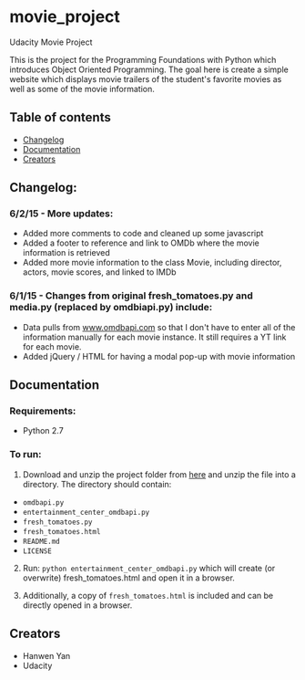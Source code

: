 # movie_project
Udacity Movie Project

This is the project for the Programming Foundations with Python which introduces Object Oriented Programming. The goal here is create a simple website which displays movie trailers of the student's favorite movies as well as some of the movie information.

## Table of contents

- [Changelog](#changelog)
- [Documentation](#documentation)
- [Creators](#creators)

## Changelog:

### 6/2/15 - More updates:
* Added more comments to code and cleaned up some javascript
* Added a footer to reference and link to OMDb where the movie information is retrieved
* Added more movie information to the class Movie, including director, actors, movie scores, and linked to IMDb

### 6/1/15 - Changes from original fresh_tomatoes.py and media.py (replaced by omdbiapi.py) include: 
* Data pulls from www.omdbapi.com so that I don't have to enter all of the information manually for each movie instance. It still requires a YT link for each movie.
* Added jQuery / HTML for having a modal pop-up with movie information

## Documentation

### Requirements:

- Python 2.7

### To run:

1. Download and unzip the project folder from [here](https://github.com/hanwenyan/movie_project/archive/master.zip) and unzip the file into a directory. The directory should contain:

  * `omdbapi.py`
  * `entertainment_center_omdbapi.py`
  * `fresh_tomatoes.py`
  * `fresh_tomatoes.html`
  * `README.md`
  * `LICENSE`

2. Run: `python entertainment_center_omdbapi.py` which will create (or overwrite) fresh_tomatoes.html and open it in a browser.

3. Additionally, a copy of `fresh_tomatoes.html` is included and can be directly opened in a browser.

## Creators
  * Hanwen Yan
  * Udacity
